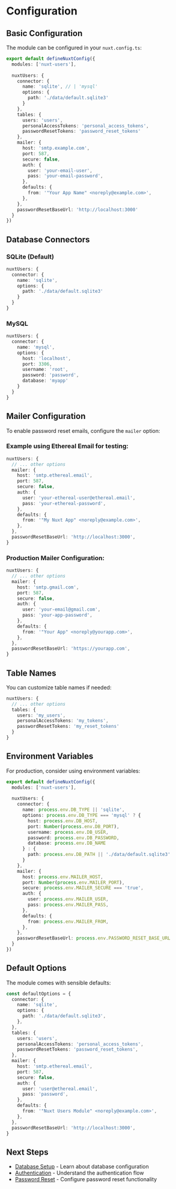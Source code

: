# Configuration

## Basic Configuration

The module can be configured in your `nuxt.config.ts`:

```ts
export default defineNuxtConfig({
  modules: ['nuxt-users'],
  
  nuxtUsers: {
    connector: {
      name: 'sqlite', // | 'mysql'
      options: {
        path: './data/default.sqlite3'
      }
    },
    tables: {
      users: 'users',
      personalAccessTokens: 'personal_access_tokens',
      passwordResetTokens: 'password_reset_tokens'
    },
    mailer: {
      host: 'smtp.example.com',
      port: 587,
      secure: false,
      auth: {
        user: 'your-email-user',
        pass: 'your-email-password',
      },
      defaults: {
        from: '"Your App Name" <noreply@example.com>',
      },
    },
    passwordResetBaseUrl: 'http://localhost:3000'
  }
})
```

## Database Connectors

### SQLite (Default)

```ts
nuxtUsers: {
  connector: {
    name: 'sqlite',
    options: {
      path: './data/default.sqlite3'
    }
  }
}
```

### MySQL

```ts
nuxtUsers: {
  connector: {
    name: 'mysql',
    options: {
      host: 'localhost',
      port: 3306,
      username: 'root',
      password: 'password',
      database: 'myapp'
    }
  }
}
```

## Mailer Configuration

To enable password reset emails, configure the `mailer` option:

### Example using Ethereal Email for testing:

```ts
nuxtUsers: {
  // ... other options
  mailer: {
    host: 'smtp.ethereal.email',
    port: 587,
    secure: false,
    auth: {
      user: 'your-ethereal-user@ethereal.email',
      pass: 'your-ethereal-password',
    },
    defaults: {
      from: '"My Nuxt App" <noreply@example.com>',
    },
  },
  passwordResetBaseUrl: 'http://localhost:3000',
}
```

### Production Mailer Configuration:

```ts
nuxtUsers: {
  // ... other options
  mailer: {
    host: 'smtp.gmail.com',
    port: 587,
    secure: false,
    auth: {
      user: 'your-email@gmail.com',
      pass: 'your-app-password',
    },
    defaults: {
      from: '"Your App" <noreply@yourapp.com>',
    },
  },
  passwordResetBaseUrl: 'https://yourapp.com',
}
```

## Table Names

You can customize table names if needed:

```ts
nuxtUsers: {
  // ... other options
  tables: {
    users: 'my_users',
    personalAccessTokens: 'my_tokens',
    passwordResetTokens: 'my_reset_tokens'
  }
}
```

## Environment Variables

For production, consider using environment variables:

```ts
export default defineNuxtConfig({
  modules: ['nuxt-users'],
  
  nuxtUsers: {
    connector: {
      name: process.env.DB_TYPE || 'sqlite',
      options: process.env.DB_TYPE === 'mysql' ? {
        host: process.env.DB_HOST,
        port: Number(process.env.DB_PORT),
        username: process.env.DB_USER,
        password: process.env.DB_PASSWORD,
        database: process.env.DB_NAME
      } : {
        path: process.env.DB_PATH || './data/default.sqlite3'
      }
    },
    mailer: {
      host: process.env.MAILER_HOST,
      port: Number(process.env.MAILER_PORT),
      secure: process.env.MAILER_SECURE === 'true',
      auth: {
        user: process.env.MAILER_USER,
        pass: process.env.MAILER_PASS,
      },
      defaults: {
        from: process.env.MAILER_FROM,
      },
    },
    passwordResetBaseUrl: process.env.PASSWORD_RESET_BASE_URL
  }
})
```

## Default Options

The module comes with sensible defaults:

```ts
const defaultOptions = {
  connector: {
    name: 'sqlite',
    options: {
      path: './data/default.sqlite3',
    },
  },
  tables: {
    users: 'users',
    personalAccessTokens: 'personal_access_tokens',
    passwordResetTokens: 'password_reset_tokens',
  },
  mailer: {
    host: 'smtp.ethereal.email',
    port: 587,
    secure: false,
    auth: {
      user: 'user@ethereal.email',
      pass: 'password',
    },
    defaults: {
      from: '"Nuxt Users Module" <noreply@example.com>',
    },
  },
  passwordResetBaseUrl: 'http://localhost:3000',
}
```

## Next Steps

- [Database Setup](/guide/database-setup) - Learn about database configuration
- [Authentication](/guide/authentication) - Understand the authentication flow
- [Password Reset](/guide/password-reset) - Configure password reset functionality 